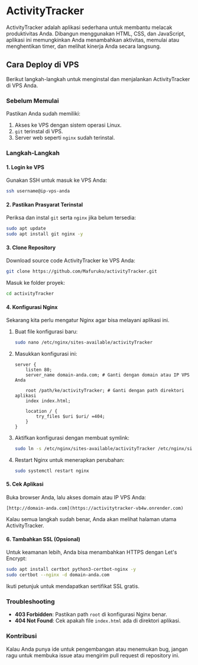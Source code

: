 # ActivityTracker

ActivityTracker adalah aplikasi sederhana untuk membantu melacak produktivitas Anda. Dibangun menggunakan HTML, CSS, dan JavaScript, aplikasi ini memungkinkan Anda menambahkan aktivitas, memulai atau menghentikan timer, dan melihat kinerja Anda secara langsung.

## Cara Deploy di VPS
Berikut langkah-langkah untuk menginstal dan menjalankan ActivityTracker di VPS Anda.

### Sebelum Memulai
Pastikan Anda sudah memiliki:
1. Akses ke VPS dengan sistem operasi Linux.
2. `git` terinstal di VPS.
3. Server web seperti `nginx` sudah terinstal.

### Langkah-Langkah

#### 1. Login ke VPS
Gunakan SSH untuk masuk ke VPS Anda:
```bash
ssh username@ip-vps-anda
```

#### 2. Pastikan Prasyarat Terinstal
Periksa dan instal `git` serta `nginx` jika belum tersedia:
```bash
sudo apt update
sudo apt install git nginx -y
```

#### 3. Clone Repository
Download source code ActivityTracker ke VPS Anda:
```bash
git clone https://github.com/Mafuruko/activityTracker.git
```

Masuk ke folder proyek:
```bash
cd activityTracker
```

#### 4. Konfigurasi Nginx
Sekarang kita perlu mengatur Nginx agar bisa melayani aplikasi ini.

1. Buat file konfigurasi baru:
    ```bash
    sudo nano /etc/nginx/sites-available/activityTracker
    ```

2. Masukkan konfigurasi ini:
    ```nginx
    server {
        listen 80;
        server_name domain-anda.com; # Ganti dengan domain atau IP VPS Anda

        root /path/ke/activityTracker; # Ganti dengan path direktori aplikasi
        index index.html;

        location / {
            try_files $uri $uri/ =404;
        }
    }
    ```

3. Aktifkan konfigurasi dengan membuat symlink:
    ```bash
    sudo ln -s /etc/nginx/sites-available/activityTracker /etc/nginx/sites-enabled/
    ```

4. Restart Nginx untuk menerapkan perubahan:
    ```bash
    sudo systemctl restart nginx
    ```

#### 5. Cek Aplikasi
Buka browser Anda, lalu akses domain atau IP VPS Anda:
```
[http://domain-anda.com](https://activitytracker-vb4w.onrender.com)
```

Kalau semua langkah sudah benar, Anda akan melihat halaman utama ActivityTracker.

#### 6. Tambahkan SSL (Opsional)
Untuk keamanan lebih, Anda bisa menambahkan HTTPS dengan Let's Encrypt:
```bash
sudo apt install certbot python3-certbot-nginx -y
sudo certbot --nginx -d domain-anda.com
```
Ikuti petunjuk untuk mendapatkan sertifikat SSL gratis.

### Troubleshooting
- **403 Forbidden**: Pastikan path `root` di konfigurasi Nginx benar.
- **404 Not Found**: Cek apakah file `index.html` ada di direktori aplikasi.

### Kontribusi
Kalau Anda punya ide untuk pengembangan atau menemukan bug, jangan ragu untuk membuka issue atau mengirim pull request di repository ini.
